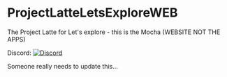 # ProjectLatteLetsExploreWEB
The Project Latte for Let's explore - this is the Mocha (WEBSITE NOT THE APPS)

Discord:
  [![Discord](https://discordapp.com/api/guilds/234414439330349056/widget.png?style=shield)](https://discord.gg/aZ4CV3b)

Someone really needs to update this...
